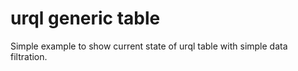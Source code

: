 # urql generic table

Simple example to show current state of urql table with simple data filtration.